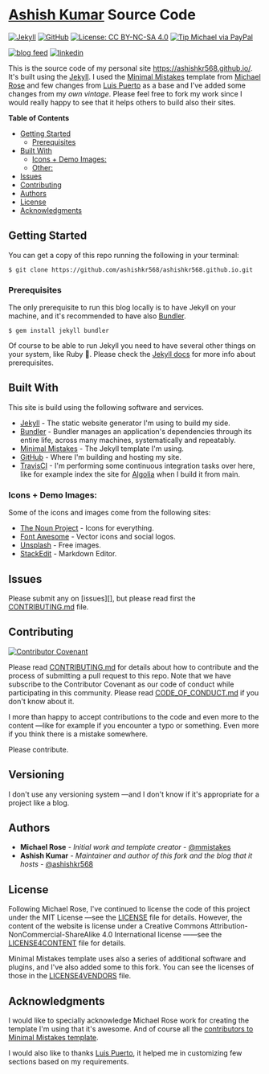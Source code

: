 # [Ashish Kumar](https://ashishkr568.github.io/) Source Code

[![Jekyll](https://img.shields.io/badge/jekyll-4.0.0-blue.svg?logo=jekyll)][Jekyll]
[![GitHub](https://img.shields.io/github/license/ashishkr568/ashishkr568.github.io?label=code%20license&logo=open-source-initiative&color=#3DA639)][LICENSE]
[![License: CC BY-NC-SA 4.0](https://img.shields.io/badge/content%20license-CC%20BY--NC--SA%204.0-lightgrey?logo=creative-commons)][LICENSE4CONTENT]
[![Tip Michael via PayPal](https://img.shields.io/badge/PayPal-tip%20mmistakes-green.svg?logo=paypal)](https://www.paypal.me/mmistakes)

[![blog feed](https://img.shields.io/badge/feed-blog-yellow?style=social&logo=rss)][feed]
[![linkedin](https://img.shields.io/badge/linkedin-connect-blue?style=social&logo=linkedin)][linkedin]

This is the source code of my personal site https://ashishkr568.github.io/. It's built using the [Jekyll]. I used the [Minimal Mistakes][mmistakes-template] template from [Michael Rose][mmistakes-web] and few changes from [Luis Puerto][luis-puerto] as a base and I've added some changes from my _own vintage_. Please feel free to fork my work since I would really happy to see that it helps others to build also their sites.  


**Table of Contents**
<!-- MarkdownTOC -->

- [Getting Started](#getting-started)
    - [Prerequisites](#prerequisites)
- [Built With](#built-with)
    - [Icons + Demo Images:](#icons--demo-images)
    - [Other:](#other)
- [Issues](#issues)
- [Contributing](#contributing)
- [Authors](#authors)
- [License](#license)
- [Acknowledgments](#acknowledgments)

<!-- /MarkdownTOC -->

## Getting Started

You can get a copy of this repo running the following in your terminal: 

```shell
$ git clone https://github.com/ashishkr568/ashishkr568.github.io.git
```

### Prerequisites

The only prerequisite to run this blog locally is to have Jekyll on your machine, and it's recommended to have also [Bundler][]. 

```shell
$ gem install jekyll bundler
```

Of course to be able to run Jekyll you need to have several other things on your system, like Ruby :gem:. Please check the [Jekyll docs][JekyllDocs] for more info about prerequisites. 

## Built With

This site is build using the following software and services. 

- [Jekyll][] - The static website generator I'm using to build my side. 
- [Bundler][] - Bundler manages an application's dependencies through its entire life, across many machines, systematically and repeatably. 
- [Minimal Mistakes][mmistakes-template] - The Jekyll template I'm using. 
- [GitHub](https://github.com) - Where I'm building and hosting my site. 
- [TravisCI][] - I'm performing some continuous integration tasks over here, like for example index the site for [Algolia][] when I build it from main.  

### Icons + Demo Images:
Some of the icons and images come from the following sites:

- [The Noun Project][TheNounProject] - Icons for everything. 
- [Font Awesome][FontAwesome] - Vector icons and social logos.
- [Unsplash][] - Free images. 
-  [StackEdit](https://stackedit.io/) - Markdown Editor.

## Issues

Please submit any on [issues][], but please read first the [CONTRIBUTING.md][] file.

## Contributing

[![Contributor Covenant](https://img.shields.io/badge/Contributor%20Covenant-v1.4%20adopted-ff69b4.svg)](code-of-conduct.md)

Please read [CONTRIBUTING.md][] for details about how to contribute and the process of submitting a pull request to this repo. Note that we have subscribe to the Contributor Covenant as our code of conduct while participating in this community. Please read [CODE_OF_CONDUCT.md][] if you don't know about it. 

I more than happy to accept contributions to the code and even more to the content —like for example if you encounter a typo or something. Even more if you think there is a mistake somewhere.

Please contribute.  

## Versioning

I don't use any versioning system —and I don't know if it's appropriate for a project like a blog.

## Authors

- **Michael Rose** - _Initial work and template creator_ - [@mmistakes][mmistakes-gh]
- **Ashish Kumar** - _Maintainer and author of this fork and the blog that it hosts_ - [@ashishkr568](https://github.com/ashishkr568/)


## License

Following Michael Rose, I've continued to license the code of this project under the MIT License —see the [LICENSE][] file for details. However, the content of the website is license under a Creative Commons Attribution-NonCommercial-ShareAlike 4.0 International license ——see the [LICENSE4CONTENT][] file for details. 

Minimal Mistakes template uses also a series of additional software and plugins, and I've also added some to this fork. You can see the licenses of those in the [LICENSE4VENDORS][] file. 

## Acknowledgments

I would like to specially acknowledge Michael Rose work  for creating the template I'm using that it's awesome. And of course all the [contributors to Minimal Mistakes template][mmistakes-contri]. 

I would also like to thanks [Luis Puerto][luis-puerto], it helped me in customizing few sections based on my requirements.


[Jekyll]: https://jekyllrb.com
[LICENSE]: LICENSE
[LICENSE4CONTENT]: LICENSE4CONTENT.md
[luis-puerto]: https://luispuerto.net
[feed]: https://ashishkr568.github.io/feed.xml
[linkedin]: https://www.linkedin.com/in/ashish568/
[mmistakes-template]: https://mmistakes.github.io/minimal-mistakes/
[mmistakes-web]: https://mademistakes.com
[JekyllDocs]: https://jekyllrb.com/docs/
[TravisCI]: https://travis-ci.com
[Algolia]: https://www.algolia.com
[jekyll-algolia]: https://github.com/algolia/jekyll-algolia
[jekyll-archives]: https://github.com/jekyll/jekyll-archives
[jekyll-include-cache]: https://github.com/benbalter/jekyll-include-cache
[jemoji]: https://github.com/jekyll/jemoji
[kramdown]: https://github.com/gettalong/kramdown
[TheNounProject]: https://thenounproject.com
[FontAwesome]: http://fontawesome.io/
[Unsplash]: https://unsplash.com/
[JekylCodex]: https://jekyllcodex.org
[jQuery]: http://jquery.com/
[Susy]: http://susy.oddbird.net/
[Breakpoint]: http://breakpoint-sass.com/
[MagnificPopup]: http://dimsemenov.com/plugins/magnific-popup/
[FitVids.JS]: http://fitvidsjs.com/
[GreedyNav.js]: https://github.com/lukejacksonn/GreedyNav
[SmoothScroll]: https://github.com/cferdinandi/smooth-scroll
[Gumshoe]: https://github.com/cferdinandi/gumshoe
[JqueryThrottle/Debounce]: http://benalman.com/projects/jquery-throttle-debounce-plugin/
[Lunr]: http://lunrjs.com
[Bigfootjs]: http://www.bigfootjs.com
[CONTRIBUTING.md]: CONTRIBUTING.md
[SemVer]: http://semver.org/
[repo-tags]: https://github.com/ashishkr568/ashishkr568.github.io/tags
[mmistakes-gh]: https://github.com/mmistakes
[ashish-gh]: https://github.com/ashishkr568
[mmistakes-contri]: https://github.com/mmistakes/minimal-mistakes/graphs/contributors
[LICENSE4VENDORS]: LICENSE4VENDORS.md
[CODE_OF_CONDUCT.md]: CODE_OF_CONDUCT.md
[Bundler]: https://bundler.io
[Jekyll 4 Dependencies]: https://rubygems.org/gems/jekyll/versions/4.0.0/dependencies

